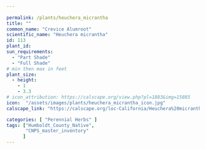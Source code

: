 ```yaml
---
 
permalink: /plants/heuchera_micrantha
title: ""
common_name: "Crevice Alumroot"
scientific_name: "Heuchera micrantha"
id: 113
plant_id: 
sun_requirements:
  - "Part Shade"
  - "Full Shade"
# min then max in feet
plant_size:
  - height: 
    - 1
    - 3.3
# icon_attribution: https://calscape.org/view.php?pl=1883&img=15885 
icon:  "/assets/images/plants/heuchera_micrantha_icon.jpg"
calscape_link: "https://calscape.org/loc-California/Heuchera%20micrantha(%20)"

categories: [ "Perennial Herbs" ]
tags: ["Humboldt_County_Native",
       "CNPS_master_inventory"
      ]
---
```




